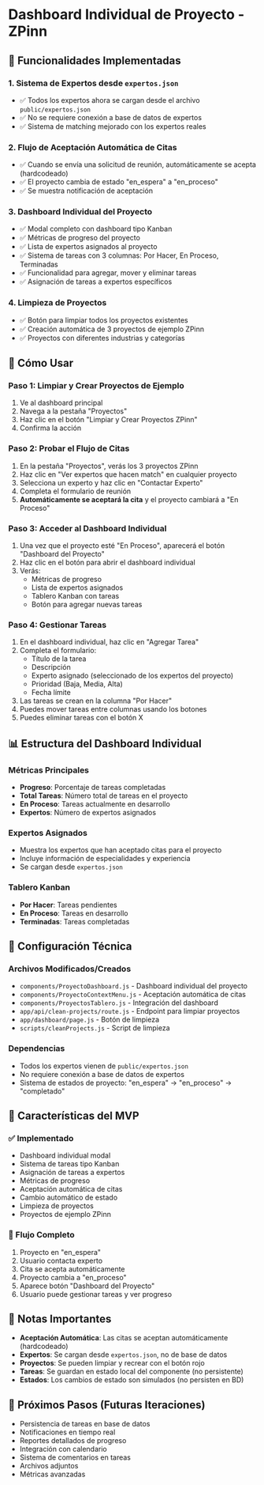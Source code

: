 # Dashboard Individual de Proyecto - ZPinn

## 🎯 Funcionalidades Implementadas

### 1. **Sistema de Expertos desde `expertos.json`**
- ✅ Todos los expertos ahora se cargan desde el archivo `public/expertos.json`
- ✅ No se requiere conexión a base de datos de expertos
- ✅ Sistema de matching mejorado con los expertos reales

### 2. **Flujo de Aceptación Automática de Citas**
- ✅ Cuando se envía una solicitud de reunión, automáticamente se acepta (hardcodeado)
- ✅ El proyecto cambia de estado "en_espera" a "en_proceso"
- ✅ Se muestra notificación de aceptación

### 3. **Dashboard Individual del Proyecto**
- ✅ Modal completo con dashboard tipo Kanban
- ✅ Métricas de progreso del proyecto
- ✅ Lista de expertos asignados al proyecto
- ✅ Sistema de tareas con 3 columnas: Por Hacer, En Proceso, Terminadas
- ✅ Funcionalidad para agregar, mover y eliminar tareas
- ✅ Asignación de tareas a expertos específicos

### 4. **Limpieza de Proyectos**
- ✅ Botón para limpiar todos los proyectos existentes
- ✅ Creación automática de 3 proyectos de ejemplo ZPinn
- ✅ Proyectos con diferentes industrias y categorías

## 🚀 Cómo Usar

### Paso 1: Limpiar y Crear Proyectos de Ejemplo
1. Ve al dashboard principal
2. Navega a la pestaña "Proyectos"
3. Haz clic en el botón "Limpiar y Crear Proyectos ZPinn"
4. Confirma la acción

### Paso 2: Probar el Flujo de Citas
1. En la pestaña "Proyectos", verás los 3 proyectos ZPinn
2. Haz clic en "Ver expertos que hacen match" en cualquier proyecto
3. Selecciona un experto y haz clic en "Contactar Experto"
4. Completa el formulario de reunión
5. **Automáticamente se aceptará la cita** y el proyecto cambiará a "En Proceso"

### Paso 3: Acceder al Dashboard Individual
1. Una vez que el proyecto esté "En Proceso", aparecerá el botón "Dashboard del Proyecto"
2. Haz clic en el botón para abrir el dashboard individual
3. Verás:
   - Métricas de progreso
   - Lista de expertos asignados
   - Tablero Kanban con tareas
   - Botón para agregar nuevas tareas

### Paso 4: Gestionar Tareas
1. En el dashboard individual, haz clic en "Agregar Tarea"
2. Completa el formulario:
   - Título de la tarea
   - Descripción
   - Experto asignado (seleccionado de los expertos del proyecto)
   - Prioridad (Baja, Media, Alta)
   - Fecha límite
3. Las tareas se crean en la columna "Por Hacer"
4. Puedes mover tareas entre columnas usando los botones
5. Puedes eliminar tareas con el botón X

## 📊 Estructura del Dashboard Individual

### Métricas Principales
- **Progreso**: Porcentaje de tareas completadas
- **Total Tareas**: Número total de tareas en el proyecto
- **En Proceso**: Tareas actualmente en desarrollo
- **Expertos**: Número de expertos asignados

### Expertos Asignados
- Muestra los expertos que han aceptado citas para el proyecto
- Incluye información de especialidades y experiencia
- Se cargan desde `expertos.json`

### Tablero Kanban
- **Por Hacer**: Tareas pendientes
- **En Proceso**: Tareas en desarrollo
- **Terminadas**: Tareas completadas

## 🔧 Configuración Técnica

### Archivos Modificados/Creados
- `components/ProyectoDashboard.js` - Dashboard individual del proyecto
- `components/ProyectoContextMenu.js` - Aceptación automática de citas
- `components/ProyectosTablero.js` - Integración del dashboard
- `app/api/clean-projects/route.js` - Endpoint para limpiar proyectos
- `app/dashboard/page.js` - Botón de limpieza
- `scripts/cleanProjects.js` - Script de limpieza

### Dependencias
- Todos los expertos vienen de `public/expertos.json`
- No requiere conexión a base de datos de expertos
- Sistema de estados de proyecto: "en_espera" → "en_proceso" → "completado"

## 🎨 Características del MVP

### ✅ Implementado
- Dashboard individual modal
- Sistema de tareas tipo Kanban
- Asignación de tareas a expertos
- Métricas de progreso
- Aceptación automática de citas
- Cambio automático de estado
- Limpieza de proyectos
- Proyectos de ejemplo ZPinn

### 🔄 Flujo Completo
1. Proyecto en "en_espera"
2. Usuario contacta experto
3. Cita se acepta automáticamente
4. Proyecto cambia a "en_proceso"
5. Aparece botón "Dashboard del Proyecto"
6. Usuario puede gestionar tareas y ver progreso

## 🚨 Notas Importantes

- **Aceptación Automática**: Las citas se aceptan automáticamente (hardcodeado)
- **Expertos**: Se cargan desde `expertos.json`, no de base de datos
- **Proyectos**: Se pueden limpiar y recrear con el botón rojo
- **Tareas**: Se guardan en estado local del componente (no persistente)
- **Estados**: Los cambios de estado son simulados (no persisten en BD)

## 🔮 Próximos Pasos (Futuras Iteraciones)

- Persistencia de tareas en base de datos
- Notificaciones en tiempo real
- Reportes detallados de progreso
- Integración con calendario
- Sistema de comentarios en tareas
- Archivos adjuntos
- Métricas avanzadas 